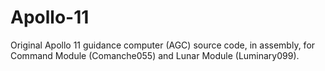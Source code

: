 Apollo-11
=========

Original Apollo 11 guidance computer (AGC) source code, in assembly, for Command Module (Comanche055) and Lunar Module (Luminary099).
